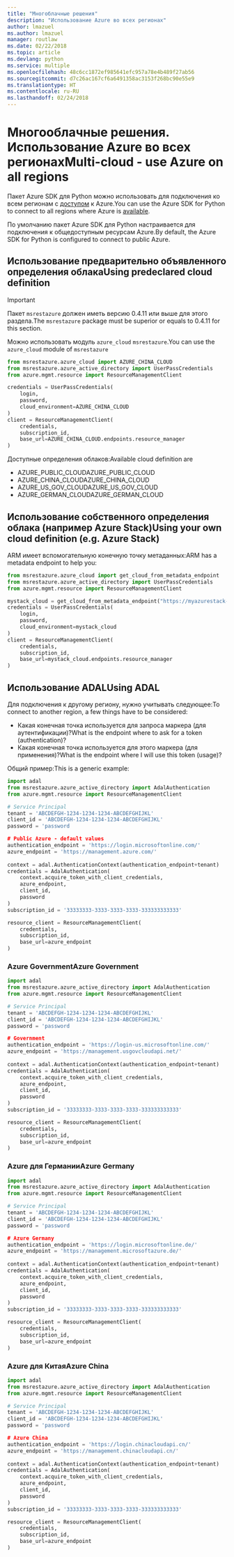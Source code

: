 ```yaml
---
title: "Многоблачные решения"
description: "Использование Azure во всех регионах"
author: lmazuel
ms.author: lmazuel
manager: routlaw
ms.date: 02/22/2018
ms.topic: article
ms.devlang: python
ms.service: multiple
ms.openlocfilehash: 48c6cc1872ef985641efc957a78e4b489f27ab56
ms.sourcegitcommit: d7c26ac167cf6a6491358ac3153f268bc90e55e9
ms.translationtype: HT
ms.contentlocale: ru-RU
ms.lasthandoff: 02/24/2018
---
```

# <a name="multi-cloud---use-azure-on-all-regions"></a><span data-ttu-id="604ee-103">Многооблачные решения. Использование Azure во всех регионах</span><span class="sxs-lookup"><span data-stu-id="604ee-103">Multi-cloud - use Azure on all regions</span></span>

<span data-ttu-id="604ee-104">Пакет Azure SDK для Python можно использовать для подключения ко всем регионам с [доступом](https://azure.microsoft.com/regions/services) к Azure.</span><span class="sxs-lookup"><span data-stu-id="604ee-104">You can use the Azure SDK for Python to connect to all regions where Azure is [available](https://azure.microsoft.com/regions/services).</span></span>

<span data-ttu-id="604ee-105">По умолчанию пакет Azure SDK для Python настраивается для подключения к общедоступным ресурсам Azure.</span><span class="sxs-lookup"><span data-stu-id="604ee-105">By default, the Azure SDK for Python is configured to connect to public Azure.</span></span>

## <a name="using-predeclared-cloud-definition"></a><span data-ttu-id="604ee-106">Использование предварительно объявленного определения облака</span><span class="sxs-lookup"><span data-stu-id="604ee-106">Using predeclared cloud definition</span></span>

> [!IMPORTANT]
> <span data-ttu-id="604ee-107">Пакет `msrestazure` должен иметь версию 0.4.11 или выше для этого раздела.</span><span class="sxs-lookup"><span data-stu-id="604ee-107">The `msrestazure` package must be superior or equals to 0.4.11 for this section.</span></span>

<span data-ttu-id="604ee-108">Можно использовать модуль `azure_cloud` `msrestazure`.</span><span class="sxs-lookup"><span data-stu-id="604ee-108">You can use the `azure_cloud` module of `msrestazure`</span></span>

```python
from msrestazure.azure_cloud import AZURE_CHINA_CLOUD
from msrestazure.azure_active_directory import UserPassCredentials
from azure.mgmt.resource import ResourceManagementClient

credentials = UserPassCredentials(
    login,
    password,
    cloud_environment=AZURE_CHINA_CLOUD
)
client = ResourceManagementClient(
    credentials,
    subscription_id,
    base_url=AZURE_CHINA_CLOUD.endpoints.resource_manager
)
``` 
  
<span data-ttu-id="604ee-109">Доступные определения облаков:</span><span class="sxs-lookup"><span data-stu-id="604ee-109">Available cloud definition are</span></span>
  - <span data-ttu-id="604ee-110">AZURE_PUBLIC_CLOUD</span><span class="sxs-lookup"><span data-stu-id="604ee-110">AZURE_PUBLIC_CLOUD</span></span>
  - <span data-ttu-id="604ee-111">AZURE_CHINA_CLOUD</span><span class="sxs-lookup"><span data-stu-id="604ee-111">AZURE_CHINA_CLOUD</span></span>
  - <span data-ttu-id="604ee-112">AZURE_US_GOV_CLOUD</span><span class="sxs-lookup"><span data-stu-id="604ee-112">AZURE_US_GOV_CLOUD</span></span>
  - <span data-ttu-id="604ee-113">AZURE_GERMAN_CLOUD</span><span class="sxs-lookup"><span data-stu-id="604ee-113">AZURE_GERMAN_CLOUD</span></span>

## <a name="using-your-own-cloud-definition-eg-azure-stack"></a><span data-ttu-id="604ee-114">Использование собственного определения облака (например Azure Stack)</span><span class="sxs-lookup"><span data-stu-id="604ee-114">Using your own cloud definition (e.g. Azure Stack)</span></span>
<span data-ttu-id="604ee-115">ARM имеет вспомогательную конечную точку метаданных:</span><span class="sxs-lookup"><span data-stu-id="604ee-115">ARM has a metadata endpoint to help you:</span></span>

```python
from msrestazure.azure_cloud import get_cloud_from_metadata_endpoint
from msrestazure.azure_active_directory import UserPassCredentials
from azure.mgmt.resource import ResourceManagementClient

mystack_cloud = get_cloud_from_metadata_endpoint("https://myazurestack-arm-endpoint.com")
credentials = UserPassCredentials(
    login,
    password,
    cloud_environment=mystack_cloud
)
client = ResourceManagementClient(
    credentials,
    subscription_id,
    base_url=mystack_cloud.endpoints.resource_manager
)
```
## <a name="using-adal"></a><span data-ttu-id="604ee-116">Использование ADAL</span><span class="sxs-lookup"><span data-stu-id="604ee-116">Using ADAL</span></span>

<span data-ttu-id="604ee-117">Для подключения к другому региону, нужно учитывать следующее:</span><span class="sxs-lookup"><span data-stu-id="604ee-117">To connect to another region, a few things have to be considered:</span></span>

- <span data-ttu-id="604ee-118">Какая конечная точка используется для запроса маркера (для аутентификации)?</span><span class="sxs-lookup"><span data-stu-id="604ee-118">What is the endpoint where to ask for a token (authentication)?</span></span>
- <span data-ttu-id="604ee-119">Какая конечная точка используется для этого маркера (для применения)?</span><span class="sxs-lookup"><span data-stu-id="604ee-119">What is the endpoint where I will use this token (usage)?</span></span>

<span data-ttu-id="604ee-120">Общий пример:</span><span class="sxs-lookup"><span data-stu-id="604ee-120">This is a generic example:</span></span>

```python
import adal
from msrestazure.azure_active_directory import AdalAuthentication
from azure.mgmt.resource import ResourceManagementClient

# Service Principal
tenant = 'ABCDEFGH-1234-1234-1234-ABCDEFGHIJKL'
client_id = 'ABCDEFGH-1234-1234-1234-ABCDEFGHIJKL'
password = 'password

# Public Azure - default values
authentication_endpoint = 'https://login.microsoftonline.com/'
azure_endpoint = 'https://management.azure.com/'
    
context = adal.AuthenticationContext(authentication_endpoint+tenant)
credentials = AdalAuthentication(
    context.acquire_token_with_client_credentials,
    azure_endpoint,
    client_id,
    password
)
subscription_id = '33333333-3333-3333-3333-333333333333'

resource_client = ResourceManagementClient(
    credentials,
    subscription_id,
    base_url=azure_endpoint
)
```

### <a name="azure-government"></a><span data-ttu-id="604ee-121">Azure Government</span><span class="sxs-lookup"><span data-stu-id="604ee-121">Azure Government</span></span>
```python
import adal
from msrestazure.azure_active_directory import AdalAuthentication
from azure.mgmt.resource import ResourceManagementClient

# Service Principal
tenant = 'ABCDEFGH-1234-1234-1234-ABCDEFGHIJKL'
client_id = 'ABCDEFGH-1234-1234-1234-ABCDEFGHIJKL'
password = 'password

# Government
authentication_endpoint = 'https://login-us.microsoftonline.com/'
azure_endpoint = 'https://management.usgovcloudapi.net/'
    
context = adal.AuthenticationContext(authentication_endpoint+tenant)
credentials = AdalAuthentication(
    context.acquire_token_with_client_credentials,
    azure_endpoint,
    client_id,
    password
)
subscription_id = '33333333-3333-3333-3333-333333333333'

resource_client = ResourceManagementClient(
    credentials,
    subscription_id,
    base_url=azure_endpoint
)
```

### <a name="azure-germany"></a><span data-ttu-id="604ee-122">Azure для Германии</span><span class="sxs-lookup"><span data-stu-id="604ee-122">Azure Germany</span></span>
```python
import adal
from msrestazure.azure_active_directory import AdalAuthentication
from azure.mgmt.resource import ResourceManagementClient

# Service Principal
tenant = 'ABCDEFGH-1234-1234-1234-ABCDEFGHIJKL'
client_id = 'ABCDEFGH-1234-1234-1234-ABCDEFGHIJKL'
password = 'password

# Azure Germany
authentication_endpoint = 'https://login.microsoftonline.de/'
azure_endpoint = 'https://management.microsoftazure.de/'
    
context = adal.AuthenticationContext(authentication_endpoint+tenant)
credentials = AdalAuthentication(
    context.acquire_token_with_client_credentials,
    azure_endpoint,
    client_id,
    password
)
subscription_id = '33333333-3333-3333-3333-333333333333'

resource_client = ResourceManagementClient(
    credentials,
    subscription_id,
    base_url=azure_endpoint
)
```

### <a name="azure-china"></a><span data-ttu-id="604ee-123">Azure для Китая</span><span class="sxs-lookup"><span data-stu-id="604ee-123">Azure China</span></span>
```python
import adal
from msrestazure.azure_active_directory import AdalAuthentication
from azure.mgmt.resource import ResourceManagementClient

# Service Principal
tenant = 'ABCDEFGH-1234-1234-1234-ABCDEFGHIJKL'
client_id = 'ABCDEFGH-1234-1234-1234-ABCDEFGHIJKL'
password = 'password

# Azure China
authentication_endpoint = 'https://login.chinacloudapi.cn/'
azure_endpoint = 'https://management.chinacloudapi.cn/'
    
context = adal.AuthenticationContext(authentication_endpoint+tenant)
credentials = AdalAuthentication(
    context.acquire_token_with_client_credentials,
    azure_endpoint,
    client_id,
    password
)
subscription_id = '33333333-3333-3333-3333-333333333333'

resource_client = ResourceManagementClient(
    credentials,
    subscription_id,
    base_url=azure_endpoint
)
```